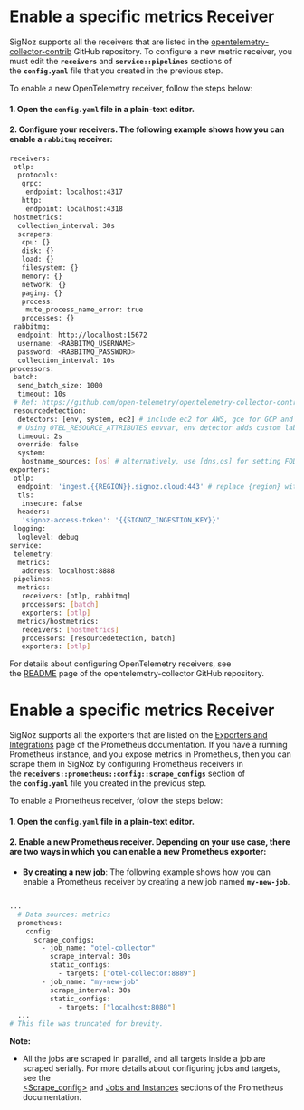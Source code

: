 # Enable a specific metrics Receiver

SigNoz supports all the receivers that are listed in the [opentelemetry-collector-contrib](https://github.com/open-telemetry/opentelemetry-collector-contrib/tree/main/receiver) GitHub repository. To configure a new metric receiver, you must edit the **`receivers`** and **`service::pipelines`** sections of the **`config.yaml`** file that you created in the previous step.

To enable a new OpenTelemetry receiver, follow the steps below:
#### 1. Open the `config.yaml` file in a plain-text editor.
#### 2. Configure your receivers. The following example shows how you can enable a `rabbitmq` receiver:
```bash
receivers:
 otlp:
  protocols:
   grpc:
    endpoint: localhost:4317
   http:
    endpoint: localhost:4318
 hostmetrics:
  collection_interval: 30s
  scrapers:
   cpu: {}
   disk: {}
   load: {}
   filesystem: {}
   memory: {}
   network: {}
   paging: {}
   process:
    mute_process_name_error: true
   processes: {}
 rabbitmq:
  endpoint: http://localhost:15672
  username: <RABBITMQ_USERNAME>
  password: <RABBITMQ_PASSWORD>
  collection_interval: 10s
processors:
 batch:
  send_batch_size: 1000
  timeout: 10s
 # Ref: https://github.com/open-telemetry/opentelemetry-collector-contrib/blob/main/processor/resourcedetectionprocessor/README.md
 resourcedetection:
  detectors: [env, system, ec2] # include ec2 for AWS, gce for GCP and azure for Azure.
  # Using OTEL_RESOURCE_ATTRIBUTES envvar, env detector adds custom labels.
  timeout: 2s
  override: false
  system:
   hostname_sources: [os] # alternatively, use [dns,os] for setting FQDN as host.name and os as fallback
exporters:
 otlp:
  endpoint: 'ingest.{{REGION}}.signoz.cloud:443' # replace {region} with your region
  tls:
   insecure: false
  headers:
   'signoz-access-token': '{{SIGNOZ_INGESTION_KEY}}'
 logging:
  loglevel: debug
service:
 telemetry:
  metrics:
   address: localhost:8888
 pipelines:
  metrics:
   receivers: [otlp, rabbitmq]
   processors: [batch]
   exporters: [otlp]
  metrics/hostmetrics:
   receivers: [hostmetrics]
   processors: [resourcedetection, batch]
   exporters: [otlp]
```
For details about configuring OpenTelemetry receivers, see the [README](https://github.com/open-telemetry/opentelemetry-collector/blob/main/receiver/README.md) page of the opentelemetry-collector GitHub repository.

# Enable a specific metrics Receiver

SigNoz supports all the exporters that are listed on the [Exporters and Integrations](https://prometheus.io/docs/instrumenting/exporters/) page of the Prometheus documentation. If you have a running Prometheus instance, and you expose metrics in Prometheus, then you can scrape them in SigNoz by configuring Prometheus receivers in the **`receivers::prometheus::config::scrape_configs`** section of the **`config.yaml`** file you created in the previous step.

To enable a Prometheus receiver, follow the steps below:

#### 1. Open the `config.yaml` file in a plain-text editor.
#### 2. Enable a new Prometheus receiver. Depending on your use case, there are two ways in which you can enable a new Prometheus exporter:
- **By creating a new job**: The following example shows how you can enable a Prometheus receiver by creating a new job named **`my-new-job`**.
```bash

...
  # Data sources: metrics
  prometheus:
    config:
      scrape_configs:
        - job_name: "otel-collector"
          scrape_interval: 30s
          static_configs:
            - targets: ["otel-collector:8889"]
        - job_name: "my-new-job"
          scrape_interval: 30s
          static_configs:
            - targets: ["localhost:8080"]
  ...
# This file was truncated for brevity.
```
**Note:**
- All the jobs are scraped in parallel, and all targets inside a job are scraped serially. For more details about configuring jobs and targets, see the  
[<Scrape_config>](https://prometheus.io/docs/prometheus/latest/configuration/configuration/#scrape_config) and [Jobs and Instances](https://prometheus.io/docs/concepts/jobs_instances/) sections of the Prometheus documentation.

